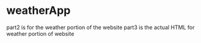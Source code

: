 # weatherApp

part2 is for the weather portion of the website
part3 is the actual HTML for weather portion of website
